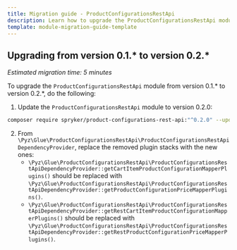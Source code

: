 ```yaml
---
title: Migration guide - ProductConfigurationsRestApi
description: Learn how to upgrade the ProductConfigurationsRestApi module to a newer version.
template: module-migration-guide-template
---
```


## Upgrading from version 0.1.* to version 0.2.* 

*Estimated migration time: 5 minutes*

To upgrade the `ProductConfigurationsRestApi` module from version 0.1.* to version 0.2.*, do the following:

1. Update the `ProductConfigurationsRestApi` module to version 0.2.0:
   
```bash
composer require spryker/product-configurations-rest-api:"^0.2.0" --update-with-dependencies
```
2. From `\Pyz\Glue\ProductConfigurationsRestApi\ProductConfigurationsRestApiDependencyProvider`, replace the removed plugin stacks with the new ones:
    - `\Pyz\Glue\ProductConfigurationsRestApi\ProductConfigurationsRestApiDependencyProvider::getCartItemProductConfigurationMapperPlugins()` should be replaced with `\Pyz\Glue\ProductConfigurationsRestApi\ProductConfigurationsRestApiDependencyProvider::getProductConfigurationPriceMapperPlugins()`.
    - `\Pyz\Glue\ProductConfigurationsRestApi\ProductConfigurationsRestApiDependencyProvider::getRestCartItemProductConfigurationMapperPlugins()` should be replaced with `\Pyz\Glue\ProductConfigurationsRestApi\ProductConfigurationsRestApiDependencyProvider::getRestProductConfigurationPriceMapperPlugins()`.